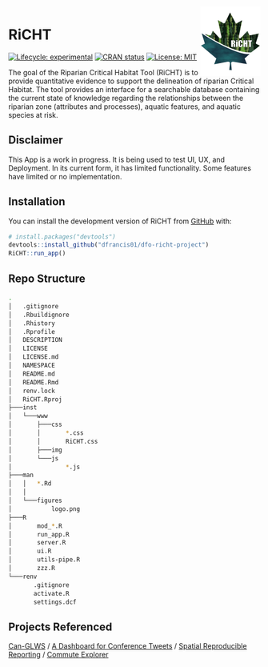 
<!-- README.md is generated from README.Rmd. Please edit that file -->
<!--
You'll still need to render `README.Rmd` regularly, to keep `README.md` up-to-date. `devtools::build_readme()` is handy for this. 
-->
<!--RiCHT Logo-->

<img src="man/figures/logo.png" align="right" height="139"/>

<!--RiCHT Title-->

# **RiCHT**

<!-- badges: start -->
<!--release, build pass-->

[![Lifecycle:
experimental](https://img.shields.io/badge/lifecycle-experimental-orange.svg)](https://lifecycle.r-lib.org/articles/stages.html#experimental)
[![CRAN
status](https://www.r-pkg.org/badges/version/RiCHT)](https://CRAN.R-project.org/package=RiCHT)
[![License:
MIT](https://img.shields.io/badge/License-MIT-brightgreen.svg)](https://opensource.org/licenses/MIT)

<!-- badges: end -->

The goal of the Riparian Critical Habitat Tool (RiCHT) is to provide
quantitative evidence to support the delineation of riparian Critical
Habitat. The tool provides an interface for a searchable database
containing the current state of knowledge regarding the relationships
between the riparian zone (attributes and processes), aquatic features,
and aquatic species at risk.

## Disclaimer

This App is a work in progress. It is being used to test UI, UX, and
Deployment. In its current form, it has limited functionality. Some
features have limited or no implementation.

## Installation

You can install the development version of RiCHT from
[GitHub](https://github.com/) with:

``` r
# install.packages("devtools")
devtools::install_github("dfrancis01/dfo-richt-project")
RiCHT::run_app()
```

## Repo Structure

``` bash
.
│   .gitignore
│   .Rbuildignore
│   .Rhistory
│   .Rprofile
│   DESCRIPTION
│   LICENSE
│   LICENSE.md
│   NAMESPACE
│   README.md
│   README.Rmd
│   renv.lock
│   RiCHT.Rproj
├───inst
│   └───www
│       ├───css
│       │       *.css
│       │       RiCHT.css
│       ├───img
│       └───js
│               *.js
├───man
│   │   *.Rd
│   │
│   └───figures
│           logo.png
├───R
│       mod_*.R
│       run_app.R
│       server.R
│       ui.R
│       utils-pipe.R
│       zzz.R
└───renv
       .gitignore
       activate.R
       settings.dcf
```

## Projects Referenced

[Can-GLWS](https://www.uoguelph.ca/watershed/glws/) / [A Dashboard for
Conference
Tweets](https://shiny.rstudio.com/gallery/conference-tweet-dashboard.html)
/ [Spatial Reproducible
Reporting](https://github.com/dfo-mar-odis/shinySpatialApp) / [Commute
Explorer](https://nz-stefan.shinyapps.io/commute-explorer-2/)
